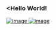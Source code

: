 ### <Hello World!

[![image](https://user-images.githubusercontent.com/76183510/117904428-061b5000-b2da-11eb-8269-3ff44233a191.png)
](https://www.linkedin.com/in/ceydaeser/)
[![image](https://user-images.githubusercontent.com/76183510/117905232-87271700-b2db-11eb-92cf-f8c30f08a724.png)
](https://www.youtube.com/channel/UCKkx9iiNkWhjWUVSIOm9f7g)


<!--
**cceydae/cceydae** is a ✨ _special_ ✨ repository because its `README.md` (this file) appears on your GitHub profile.


Here are some ideas to get you started:

- 🔭 I’m currently working on ...
- 🌱 I’m currently learning ...
- 👯 I’m looking to collaborate on ...
- 🤔 I’m looking for help with ...
- 💬 Ask me about ...
- 📫 How to reach me: ...
- 😄 Pronouns: ...
- ⚡ Fun fact: ...
-->
